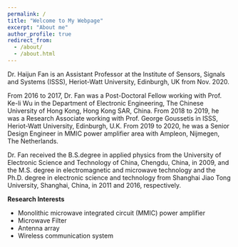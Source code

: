 ```yaml
---
permalink: /
title: "Welcome to My Webpage"
excerpt: "About me"
author_profile: true
redirect_from: 
  - /about/
  - /about.html
---
```


Dr. Haijun Fan is an Assistant Professor at the Institute of Sensors, Signals and Systems (ISSS), Heriot-Watt University, Edinburgh, UK from Nov. 2020. 

From 2016 to 2017, Dr. Fan was a Post-Doctoral Fellow working with Prof. Ke-li Wu in the Department of Electronic Engineering, The Chinese University of Hong Kong, Hong Kong SAR, China. From 2018 to 2019, he was a Research Associate working with Prof. George Goussetis in ISSS, Heriot-Watt University, Edinburgh, U.K. From 2019 to 2020, he was a Senior Design Engineer in MMIC power amplifier area with Ampleon, Nijmegen, The Netherlands. 

Dr. Fan received the B.S.degree in applied physics from the University of Electronic Science and Technology of China, Chengdu, China, in 2009, and the M.S. degree in electromagnetic and microwave technology and the Ph.D. degree in electronic science and technology from Shanghai Jiao Tong University, Shanghai, China, in 2011 and 2016, respectively.

**Research Interests**

- Monolithic microwave integrated circuit (MMIC) power amplifier
- Microwave Filter
- Antenna array
- Wireless communication system
